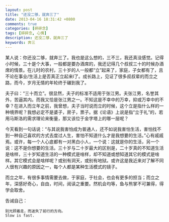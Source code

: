 ```yaml
---
layout: post
title: "还没二够，就奔三了"
date: 2013-04-16 18:31:42 +0800
comments: true
categories: [碎碎念]
tags: [碎碎念, 心情]
description: 还没二够，就奔三了
keywords: 奔三
---
```


某人说：你还没二够，就奔三了。我也是这么想的，三不三，我还真没感觉。记得小时候，三十是个大事，一般都是要办酒席的，我还记得几个叔叔三十的时候办酒席的情景。在儿时的农村，三十岁的人一般都“立”起来了，家庭，子女都有了，且不论在事业/生活上是否真正立起来l了。成长路上，见证了很多叔叔辈的而立之路，而今，岁月无情的年轮终于碾到我了。

<!--more-->

夫子曰：“三十而立”。很显然，夫子的标准不适用于张江男。夫张江男，名誉其外，苦逼其内。而我又恰是张江男之一。不知这是不幸中的万幸，抑或万幸中的不幸？在进入而立年之前，我曾想，夫子当时说而立的时候，这个立是指什么样的一种境界呢？我想必定不是婆子，房子，票子。据《论语》上说是指“立于礼”的，若用马斯洛的需求理论来衡量，那又该位于金字塔上的哪一层呢？

今天看到一句话说：“与其说我害怕成为普通人，还不如说我害怕生活，害怕找不到一种自己喜欢的方式去度过人生，害怕不知道什么才是我想要的生活。”心有戚戚焉。或许，每一个人心底都有一对黑白小人，一个说：这就是你的生活，另一个说：这不是你想要的生活。三十岁与二十岁最大的区别是，二十岁真的不知道生活是啥样，三十岁知道生活的一种模式是啥样，却不知道或想知道其它的模式是啥样。其它模式会是啥样呢？或别有洞天，或别有地狱。或许这是我近来对了解不同人很有兴趣的原因之一，每个人都是某种生活模式的镜子。

而立之年，有很多事情需要去做，于家庭，于社会，也会有更多的担当；而立之年，深感好奇心，自由，时间，阅读之重要。然机会均等，鱼与熊掌不可兼得，得学会取舍。

告诫自己：

    别光顾着走，而迷失了前行的方向。
    Slow is fast.
